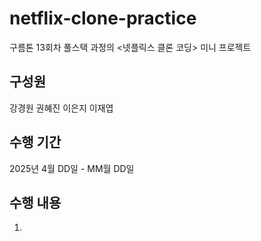 # netflix-clone-practice
구름톤 13회차 풀스택 과정의 &lt;넷플릭스 클론 코딩> 미니 프로젝트

## 구성원
강경원
권혜진
이은지
이재엽

## 수행 기간
2025년 4월 DD일 - MM월 DD일

## 수행 내용
1. 
